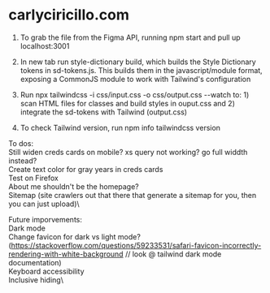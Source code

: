 # carlyciricillo.com

1) To grab the file from the Figma API, running npm start and pull up localhost:3001

2) In new tab run style-dictionary build, which builds the Style Dictionary tokens in sd-tokens.js. This builds them in the javascript/module format, exposing a CommonJS module to work with Tailwind's configuration

3) Run npx tailwindcss -i css/input.css -o css/output.css --watch to: 1) scan HTML files for classes and build styles in ouput.css and 2) integrate the sd-tokens with Tailwind (output.css)

4) To check Tailwind version, run npm info tailwindcss version

To dos:\
Still widen creds cards on mobile? xs query not working? go full widdth instead?\
Create text color for gray years in creds cards\
Test on Firefox\
About me shouldn't be the homepage?\
Sitemap (site crawlers out that there that generate a sitemap for you, then you can just upload)\

Future imporvements:\
Dark mode\
Change favicon for dark vs light mode? (https://stackoverflow.com/questions/59233531/safari-favicon-incorrectly-rendering-with-white-background // look @ tailwind dark mode documentation)\
Keyboard accessibility\
Inclusive hiding\